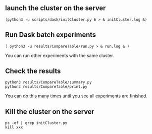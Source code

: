 


## launch the cluster on the server

```
(python3 -u scripts/dask/initCluster.py 6 > & initCluster.log &)
```



## Run Dask batch experiments

```
( python3 -u results/CompareTable/run.py > & run.log & )
```

You can run other experiments with the same cluster.



## Check the results

```
python3 results/CompareTable/summary.py
python3 results/CompareTable/print.py
```

You can do this many times until you see all experiments are finished.






## Kill the cluster on the server

```
ps -ef | grep initCluster.py
kill xxx
```

